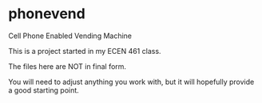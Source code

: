 # phonevend
Cell Phone Enabled Vending Machine

This is a project started in my ECEN 461 class.

The files here are NOT in final form.

You will need to adjust anything you work with, but it will hopefully provide a good starting point.
